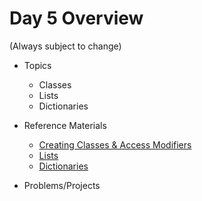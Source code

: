 # Day 5 Overview

(Always subject to change)

- Topics
  - Classes
  - Lists
  - Dictionaries

- Reference Materials
  - [Creating Classes & Access Modifiers](https://docs.google.com/a/wecancodeit.org/presentation/d/12vaal0OXVzKSoOO7pXrT7VXNmd0c-i8Az1pzUwmAw6A/edit?usp=sharing)
  - [Lists](https://docs.google.com/a/wecancodeit.org/presentation/d/1QxqlIIKN7rv_-Bud3t_PPU9RjrPIGCAR9gndzBX-3gg/edit?usp=sharing)
  - [Dictionaries](https://docs.google.com/presentation/d/1PdN-CAQi3QQE8zXP4D6OM9BOzsM07k19e3XRDj4GJsY/edit?usp=sharing)
- Problems/Projects

